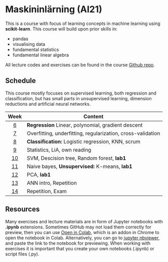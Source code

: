 # Maskininlärning (AI21)

This is a course with focus of learning concepts in machine learning using **scikit-learn**. This course will build upon prior skills in:

- pandas
- visualising data
- fundamental statistics
- fundamental linear algebra

All lecture codes and exercises can be found in the course [Github repo][ghr].

[ghr]: https://github.com/kokchun/Maskininlarning-AI21

## Schedule

This course mostly focuses on supervised learning, both regression and classification, but has small parts in unsupervised learning, dimension reductions and artificial neural networks. 

|   Week   | Content                                                     |
| :------: | ----------------------------------------------------------- |
| [6][w1]  | **Regression** Linear, polynomial, gradient descent         |
| [7][w2]  | Overfitting, underfitting, regularization, cross-validation |
| [8][w3]  | **Classification:** Logistic regression, KNN, scrum         |
| [9][w4]  | Statistics, LiA, own reading                                |
| [10][w5] | SVM, Descision tree, Random forest, **lab1**                |
| [11][w6] | Naive bayes, **Unsupervised:** K-means, **lab1**            |
| [12][w7] | PCA, **lab1**                                               |
| [13][w8] | ANN intro, Repetition                                       |
| [14][w9] | Repetition, Exam                                            |

[w1]: https://github.com/kokchun/Maskininlarning-AI21/blob/main/Resources/week1.md
[w2]: https://github.com/kokchun/Maskininlarning-AI21/blob/main/Resources/week2.md
[w3]: https://github.com/kokchun/Maskininlarning-AI21/blob/main/Resources/week3.md
[w4]: https://github.com/kokchun/Maskininlarning-AI21/blob/main/Resources/week4.md
[w5]: https://github.com/kokchun/Maskininlarning-AI21/blob/main/Resources/week5.md
[w6]: https://github.com/kokchun/Maskininlarning-AI21/blob/main/Resources/week6.md
[w7]: https://github.com/kokchun/Maskininlarning-AI21/blob/main/Resources/week7.md
[w8]: https://github.com/kokchun/Maskininlarning-AI21/blob/main/Resources/week8.md
[w9]: https://github.com/kokchun/Maskininlarning-AI21/blob/main/Resources/week9.md

## Resources

Many exercises and lecture materials are in form of Jupyter notebooks with **.ipynb** extensions. Sometimes GitHub may not load them correctly for preview, then you can use [Open in Colab][colab_addon], which is an addon in Chrome to open the notebook in Colab. Alternatively, you can go to [jupyter nbviewer][nbviewer], and paste the link to the notebook for previewing. When working with exercises it is important that you create your own notebooks (.ipynb) or script files (.py).

[nbviewer]: https://nbviewer.jupyter.org/
[colab_addon]: https://chrome.google.com/webstore/detail/open-in-colab/iogfkhleblhcpcekbiedikdehleodpjo?hl=sv
